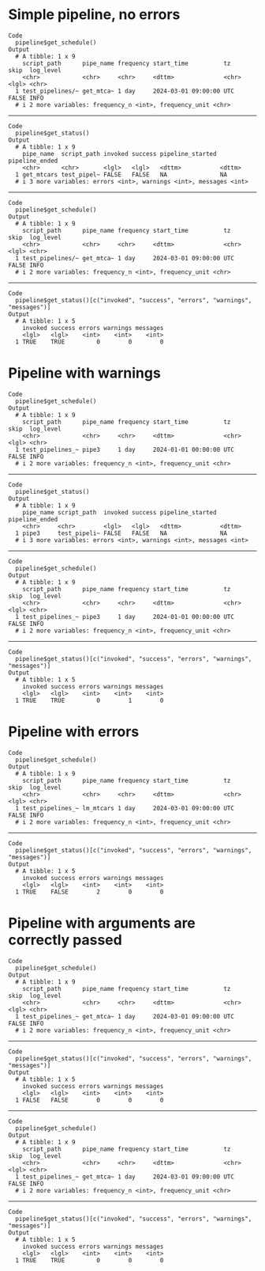 # Simple pipeline, no errors

    Code
      pipeline$get_schedule()
    Output
      # A tibble: 1 x 9
        script_path      pipe_name frequency start_time          tz    skip  log_level
        <chr>            <chr>     <chr>     <dttm>              <chr> <lgl> <chr>    
      1 test_pipelines/~ get_mtca~ 1 day     2024-03-01 09:00:00 UTC   FALSE INFO     
      # i 2 more variables: frequency_n <int>, frequency_unit <chr>

---

    Code
      pipeline$get_status()
    Output
      # A tibble: 1 x 9
        pipe_name  script_path invoked success pipeline_started pipeline_ended
        <chr>      <chr>       <lgl>   <lgl>   <dttm>           <dttm>        
      1 get_mtcars test_pipel~ FALSE   FALSE   NA               NA            
      # i 3 more variables: errors <int>, warnings <int>, messages <int>

---

    Code
      pipeline$get_schedule()
    Output
      # A tibble: 1 x 9
        script_path      pipe_name frequency start_time          tz    skip  log_level
        <chr>            <chr>     <chr>     <dttm>              <chr> <lgl> <chr>    
      1 test_pipelines/~ get_mtca~ 1 day     2024-03-01 09:00:00 UTC   FALSE INFO     
      # i 2 more variables: frequency_n <int>, frequency_unit <chr>

---

    Code
      pipeline$get_status()[c("invoked", "success", "errors", "warnings", "messages")]
    Output
      # A tibble: 1 x 5
        invoked success errors warnings messages
        <lgl>   <lgl>    <int>    <int>    <int>
      1 TRUE    TRUE         0        0        0

# Pipeline with warnings

    Code
      pipeline$get_schedule()
    Output
      # A tibble: 1 x 9
        script_path      pipe_name frequency start_time          tz    skip  log_level
        <chr>            <chr>     <chr>     <dttm>              <chr> <lgl> <chr>    
      1 test_pipelines_~ pipe3     1 day     2024-01-01 00:00:00 UTC   FALSE INFO     
      # i 2 more variables: frequency_n <int>, frequency_unit <chr>

---

    Code
      pipeline$get_status()
    Output
      # A tibble: 1 x 9
        pipe_name script_path  invoked success pipeline_started pipeline_ended
        <chr>     <chr>        <lgl>   <lgl>   <dttm>           <dttm>        
      1 pipe3     test_pipeli~ FALSE   FALSE   NA               NA            
      # i 3 more variables: errors <int>, warnings <int>, messages <int>

---

    Code
      pipeline$get_schedule()
    Output
      # A tibble: 1 x 9
        script_path      pipe_name frequency start_time          tz    skip  log_level
        <chr>            <chr>     <chr>     <dttm>              <chr> <lgl> <chr>    
      1 test_pipelines_~ pipe3     1 day     2024-01-01 00:00:00 UTC   FALSE INFO     
      # i 2 more variables: frequency_n <int>, frequency_unit <chr>

---

    Code
      pipeline$get_status()[c("invoked", "success", "errors", "warnings", "messages")]
    Output
      # A tibble: 1 x 5
        invoked success errors warnings messages
        <lgl>   <lgl>    <int>    <int>    <int>
      1 TRUE    TRUE         0        1        0

# Pipeline with errors

    Code
      pipeline$get_schedule()
    Output
      # A tibble: 1 x 9
        script_path      pipe_name frequency start_time          tz    skip  log_level
        <chr>            <chr>     <chr>     <dttm>              <chr> <lgl> <chr>    
      1 test_pipelines_~ lm_mtcars 1 day     2024-03-01 09:00:00 UTC   FALSE INFO     
      # i 2 more variables: frequency_n <int>, frequency_unit <chr>

---

    Code
      pipeline$get_status()[c("invoked", "success", "errors", "warnings", "messages")]
    Output
      # A tibble: 1 x 5
        invoked success errors warnings messages
        <lgl>   <lgl>    <int>    <int>    <int>
      1 TRUE    FALSE        2        0        0

# Pipeline with arguments are correctly passed

    Code
      pipeline$get_schedule()
    Output
      # A tibble: 1 x 9
        script_path      pipe_name frequency start_time          tz    skip  log_level
        <chr>            <chr>     <chr>     <dttm>              <chr> <lgl> <chr>    
      1 test_pipelines_~ get_mtca~ 1 day     2024-03-01 09:00:00 UTC   FALSE INFO     
      # i 2 more variables: frequency_n <int>, frequency_unit <chr>

---

    Code
      pipeline$get_status()[c("invoked", "success", "errors", "warnings", "messages")]
    Output
      # A tibble: 1 x 5
        invoked success errors warnings messages
        <lgl>   <lgl>    <int>    <int>    <int>
      1 FALSE   FALSE        0        0        0

---

    Code
      pipeline$get_schedule()
    Output
      # A tibble: 1 x 9
        script_path      pipe_name frequency start_time          tz    skip  log_level
        <chr>            <chr>     <chr>     <dttm>              <chr> <lgl> <chr>    
      1 test_pipelines_~ get_mtca~ 1 day     2024-03-01 09:00:00 UTC   FALSE INFO     
      # i 2 more variables: frequency_n <int>, frequency_unit <chr>

---

    Code
      pipeline$get_status()[c("invoked", "success", "errors", "warnings", "messages")]
    Output
      # A tibble: 1 x 5
        invoked success errors warnings messages
        <lgl>   <lgl>    <int>    <int>    <int>
      1 TRUE    TRUE         0        0        0


